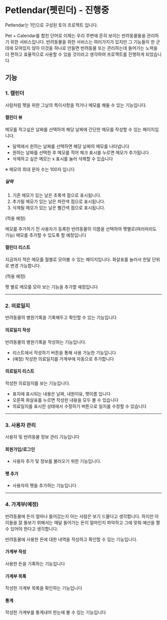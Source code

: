 # Petlendar(펫린더) - 진행중

Petlendar는 1인으로 구성된 토이 프로젝트 입니다.

Pet + Calendar를 합친 단어로 이제는 우리 주변에 흔히 보이는 반려동물들을 관리하기 위한 서비스입니다. 반려동물을 위한 서비스는 여러가지가 있지만 그 기능들이 한 군데에 모여있지 않아 이것을 하나로 만들면 반려동물 또는 관리하는데 들어가는 노력을 더 편하고 효율적으로 사용할 수 있을 것이라고 생각하여 프로젝트를 진행하게 되었습니다



## 기능

### 1. 캘린더

사람처럼 펫을 위한 그날의 특이사항을 적거나 메모를 해둘 수 있는 기능입니다.



#### 캘린더 뷰

메모를 적고싶은 날짜를 선택하여 해당 날짜에 간단한 메모를 작성할 수 있는 페이지입니다.

- 달력에서 원하는 날짜를 선택하면 해당 날짜의 메모를 나타냅니다
- 원하는 날짜를 선택한 후 메모를 적어 체크 표시를 누르면 메모가 추가됩니다
- 삭제하고 싶은 메모는 x 표시를 눌러 삭제할 수 있습니다

※ 메모의 최대 문자 수는 100자 입니다



##### 달력

1. 기존 메모가 있는 날은 초록색 점으로 표시됩니다.
2. 추가될 메모가 있는 날은 파란색 점으로 표시됩니다.
3. 삭제될 메모가 있는 날은 빨간색 점으로 표시됩니다.



(적용 예정)

메모를 추가하기 전 사용자가 등록한 반려동물의 이름을 선택하여 펫별로(여러마리도 가능) 메모를 추가할 수 있도록 할 예정입니다



#### 캘린더 리스트

지금까지 적은 메모를 월별로 모아볼 수 있는 페이지입니다. 화살표를 눌러서 한달 단위로 변경 가능합니다.



(적용 예정)

펫 별로 메모를 모아 보는 기능을 추가할 예정입니다



-------



### 2. 의료일지

반려동물의 병원기록을 기록해두고 확인할 수 있는 기능입니다



#### 의료일지 작성

반려동물의 병원기록을 작성하는 기능입니다.

- 리스트에서 작성하기 버튼을 통해 사용 가능한 기능입니다
- (예정) 작성한 의료일지를 가계부에 자동으로 추가합니다



#### 의료일지 리스트

작성한 의료일지를 보는 기능입니다.

- 표지에 표시되는 내용은 날짜, 내원이유, 펫이름 입니다
- 오른쪽 화살표를 누르면 작성한 내용을 모두 볼 수 있습니다
- 의료일지를 표시한 상태에서 수정하기 버튼으로 일지를 수정할 수 있습니다



------

### 3. 사용자 관리

사용자 및 반려동물 정보 관리 기능입니다



#### 회원가입/로그인

- 사용자 추가 및 정보를 불러오기 위한 기능입니다.



#### 펫 추가

- 사용자의 펫을 추가하는 기능입니다



------



### 4. 가계부(예정)

반려동물에 돈이 얼마나 들어갔는지 아는 사람은 보기 드물다고 생각합니다. 하지만 아이들을 잘 돌보기 위해서는 매달 들어가는 돈이 얼마인지 파악하고 그에 맞춰 예산을 짤 수 있어야 한다고 생각합니다.

반려동물에 사용한 돈에 대한 내역을 작성하고 확인할 수 있는 기능입니다.



#### 가계부 작성

사용한 돈을 기록하는 기능입니다



#### 가계부 목록

작성한 가계부 목록을 확인하는 기능입니다



#### 통계

작성한 가계부를 통계내어 한눈에 볼 수 있는 기능입니다

